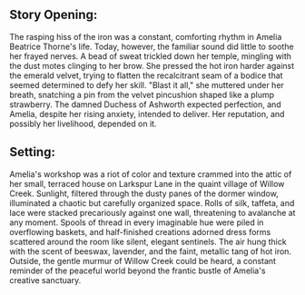 ## Story Opening:

The rasping hiss of the iron was a constant, comforting rhythm in Amelia Beatrice Thorne's life. Today, however, the familiar sound did little to soothe her frayed nerves. A bead of sweat trickled down her temple, mingling with the dust motes clinging to her brow. She pressed the hot iron harder against the emerald velvet, trying to flatten the recalcitrant seam of a bodice that seemed determined to defy her skill. "Blast it all," she muttered under her breath, snatching a pin from the velvet pincushion shaped like a plump strawberry. The damned Duchess of Ashworth expected perfection, and Amelia, despite her rising anxiety, intended to deliver. Her reputation, and possibly her livelihood, depended on it.

## Setting:

Amelia's workshop was a riot of color and texture crammed into the attic of her small, terraced house on Larkspur Lane in the quaint village of Willow Creek. Sunlight, filtered through the dusty panes of the dormer window, illuminated a chaotic but carefully organized space. Rolls of silk, taffeta, and lace were stacked precariously against one wall, threatening to avalanche at any moment. Spools of thread in every imaginable hue were piled in overflowing baskets, and half-finished creations adorned dress forms scattered around the room like silent, elegant sentinels. The air hung thick with the scent of beeswax, lavender, and the faint, metallic tang of hot iron. Outside, the gentle murmur of Willow Creek could be heard, a constant reminder of the peaceful world beyond the frantic bustle of Amelia's creative sanctuary.
